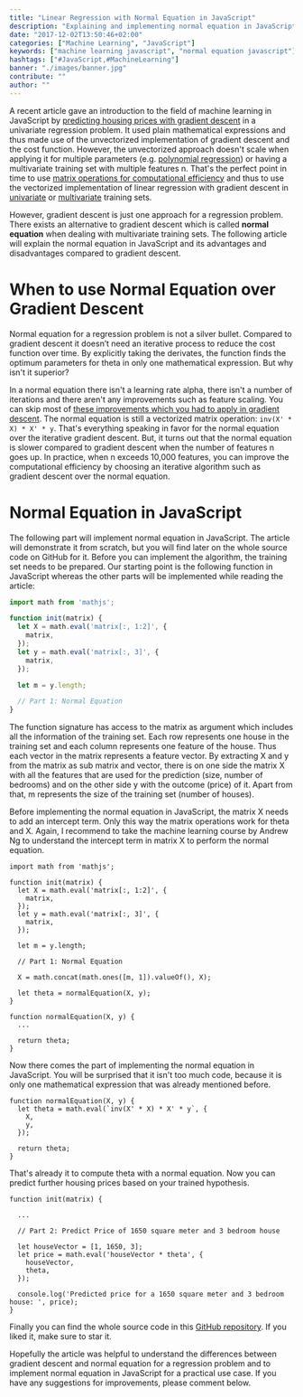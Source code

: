 ```yaml
---
title: "Linear Regression with Normal Equation in JavaScript"
description: "Explaining and implementing normal equation in JavaScript and discussing it as alternative for gradient descent ..."
date: "2017-12-02T13:50:46+02:00"
categories: ["Machine Learning", "JavaScript"]
keywords: ["machine learning javascript", "normal equation javascript"]
hashtags: ["#JavaScript,#MachineLearning"]
banner: "./images/banner.jpg"
contribute: ""
author: ""
---
```


<Sponsorship />

A recent article gave an introduction to the field of machine learning in JavaScript by [predicting housing prices with gradient descent](https://www.robinwieruch.de/linear-regression-gradient-descent-javascript/) in a univariate regression problem. It used plain mathematical expressions and thus made use of the unvectorized implementation of gradient descent and the cost function. However, the unvectorized approach doesn't scale when applying it for multiple parameters (e.g. [polynomial regression](https://www.robinwieruch.de/polynomial-regression-model-selection-javascript/)) or having a multivariate training set with multiple features n. That's the perfect point in time to use [matrix operations for computational efficiency](https://www.robinwieruch.de/linear-algebra-matrix-javascript/) and thus to use the vectorized implementation of linear regression with gradient descent in [univariate](https://www.robinwieruch.de/linear-regression-gradient-descent-vectorized-javascript) or [multivariate](https://www.robinwieruch.de/multivariate-linear-regression-gradient-descent-javascript) training sets.

However, gradient descent is just one approach for a regression problem. There exists an alternative to gradient descent which is called **normal equation** when dealing with multivariate training sets. The following article will explain the normal equation in JavaScript and its advantages and disadvantages compared to gradient descent.

<MachineLearningIntro />

# When to use Normal Equation over Gradient Descent

Normal equation for a regression problem is not a silver bullet. Compared to gradient descent it doesn’t need an iterative process to reduce the cost function over time. By explicitly taking the derivates, the function finds the optimum parameters for theta in only one mathematical expression. But why isn't it superior?

In a normal equation there isn't a learning rate alpha, there isn't a number of iterations and there aren't any improvements such as feature scaling. You can skip most of [these improvements which you had to apply in gradient descent](https://www.robinwieruch.de/improving-gradient-descent-javascript/). The normal equation is still a vectorized matrix operation: `inv(X' * X) * X' * y`. That's everything speaking in favor for the normal equation over the iterative gradient descent. But, it turns out that the normal equation is slower compared to gradient descent when the number of features n goes up. In practice, when n exceeds 10,000 features, you can improve the computational efficiency by choosing an iterative algorithm such as gradient descent over the normal equation.

# Normal Equation in JavaScript

The following part will implement normal equation in JavaScript. The article will demonstrate it from scratch, but you will find later on the whole source code on GitHub for it. Before you can implement the algorithm, the training set needs to be prepared. Our starting point is the following function in JavaScript whereas the other parts will be implemented while reading the article:

```javascript
import math from 'mathjs';

function init(matrix) {
  let X = math.eval('matrix[:, 1:2]', {
    matrix,
  });
  let y = math.eval('matrix[:, 3]', {
    matrix,
  });

  let m = y.length;

  // Part 1: Normal Equation
}
```

The function signature has access to the matrix as argument which includes all the information of the training set. Each row represents one house in the training set and each column represents one feature of the house. Thus each vector in the matrix represents a feature vector. By extracting X and y from the matrix as sub matrix and vector, there is on one side the matrix X with all the features that are used for the prediction (size, number of bedrooms) and on the other side y with the outcome (price) of it. Apart from that, m represents the size of the training set (number of houses).

Before implementing the normal equation in JavaScript, the matrix X needs to add an intercept term. Only this way the matrix operations work for theta and X. Again, I recommend to take the machine learning course by Andrew Ng to understand the intercept term in matrix X to perform the normal equation.

```javascript{15,17,20,21,22,23,24}
import math from 'mathjs';

function init(matrix) {
  let X = math.eval('matrix[:, 1:2]', {
    matrix,
  });
  let y = math.eval('matrix[:, 3]', {
    matrix,
  });

  let m = y.length;

  // Part 1: Normal Equation

  X = math.concat(math.ones([m, 1]).valueOf(), X);

  let theta = normalEquation(X, y);
}

function normalEquation(X, y) {
  ...

  return theta;
}
```

Now there comes the part of implementing the normal equation in JavaScript. You will be surprised that it isn't too much code, because it is only one mathematical expression that was already mentioned before.

```javascript{2,3,4,5}
function normalEquation(X, y) {
  let theta = math.eval(`inv(X' * X) * X' * y`, {
    X,
    y,
  });

  return theta;
}
```

That's already it to compute theta with a normal equation. Now you can predict further housing prices based on your trained hypothesis.

```javascript{7,8,9,10,11,13}
function init(matrix) {

  ...

  // Part 2: Predict Price of 1650 square meter and 3 bedroom house

  let houseVector = [1, 1650, 3];
  let price = math.eval('houseVector * theta', {
    houseVector,
    theta,
  });

  console.log('Predicted price for a 1650 square meter and 3 bedroom house: ', price);
}
```

Finally you can find the whole source code in this [GitHub repository](https://github.com/javascript-machine-learning/multivariate-linear-regression-normal-equation-javascript). If you liked it, make sure to star it.

<Divider />

Hopefully the article was helpful to understand the differences between gradient descent and normal equation for a regression problem and to implement normal equation in JavaScript for a practical use case. If you have any suggestions for improvements, please comment below.
